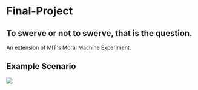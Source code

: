 # Final-Project
## To swerve or not to swerve, that is the question.
An extension of MIT's Moral Machine Experiment.

## Example Scenario

![](graph_illustration.png)
